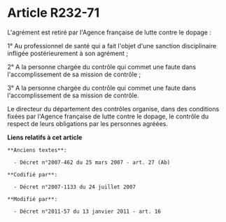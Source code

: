 # Article R232-71

L'agrément est retiré par l'Agence française de lutte contre le dopage :

1° Au professionnel de santé qui a fait l'objet d'une sanction disciplinaire infligée postérieurement à son agrément ;

2° A la personne chargée du contrôle qui commet une faute dans l'accomplissement de sa mission de contrôle ; 

3° A la personne chargée du contrôle qui commet une faute dans l'accomplissement de sa mission de contrôle.

Le directeur du département des contrôles organise, dans des conditions fixées par l'Agence française de lutte contre le
dopage, le contrôle du respect de leurs obligations par les personnes agréées.

**Liens relatifs à cet article**

	**Anciens textes**:

	  - Décret n°2007-462 du 25 mars 2007 - art. 27 (Ab)

	**Codifié par**:

	  - Décret n°2007-1133 du 24 juillet 2007

	**Modifié par**:

	  - Décret n°2011-57 du 13 janvier 2011 - art. 16
